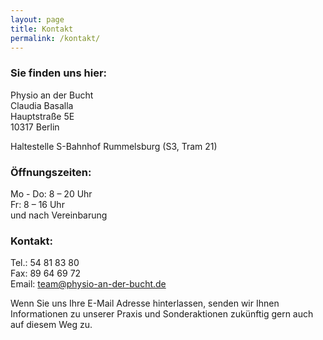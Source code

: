 ```yaml
---
layout: page
title: Kontakt
permalink: /kontakt/
---
```


### Sie finden uns hier:

Physio an der Bucht  
Claudia Basalla  
Hauptstraße 5E  
10317 Berlin  


Haltestelle S-Bahnhof Rummelsburg (S3, Tram 21)


### Öffnungszeiten:
Mo - Do: 8 – 20 Uhr  
Fr: 8 – 16 Uhr  
und nach Vereinbarung  


### Kontakt:
Tel.: 54 81 83 80  
Fax: 89 64 69 72  
Email: team@physio-an-der-bucht.de  

Wenn Sie uns Ihre E-Mail Adresse hinterlassen, senden wir Ihnen Informationen zu unserer Praxis und Sonderaktionen zukünftig gern auch auf diesem Weg zu.


